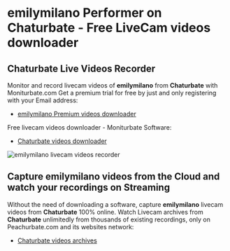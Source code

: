 # emilymilano Performer on Chaturbate - Free LiveCam videos downloader

## Chaturbate Live Videos Recorder

Monitor and record livecam videos of **emilymilano** from **Chaturbate** with Moniturbate.com
Get a premium trial for free by just and only registering with your Email address:
* [emilymilano Premium videos downloader](https://moniturbate.com/request-demo-licence-key.html)

Free livecam videos downloader - Moniturbate Software:
* [Chaturbate videos downloader](https://moniturbate.com/moniturbate-download-software.html)

![emilymilano livecam videos recorder](https://peachurnet.com/templates/moniturbate-software.png)


## Capture emilymilano videos from the Cloud and watch your recordings on Streaming

Without the need of downloading a software, capture **emilymilano** livecam videos from **Chaturbate** 100% online.
Watch Livecam archives from **Chaturbate** unlimitedly from thousands of existing recordings, only on Peachurbate.com and its websites network:
* [Chaturbate videos archives](https://peachurnet.com/)